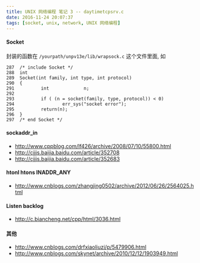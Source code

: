 ```yaml
---
title: UNIX 网络编程 笔记 3 -- daytimetcpsrv.c
date: 2016-11-24 20:07:37
tags: [socket, unix, network, UNIX 网络编程]
---
```



#### Socket

封装的函数在 `/yourpath/unpv13e/lib/wrapsock.c` 这个文件里面, 如 

```
287  /* include Socket */
288  int                                                                                                                                                                          
289  Socket(int family, int type, int protocol)                                                                                                                                   
290  {                                                                                                                                                                            
291          int             n;                                                                                                                                                   
292                                                                                                                                                                               
293          if ( (n = socket(family, type, protocol)) < 0)                                                                                                                       
294                  err_sys("socket error");                                                                                                                                     
295          return(n);                                                                                                                                                           
296  }
297  /* end Socket */
```

#### sockaddr_in

* <http://www.cppblog.com/lf426/archive/2008/07/10/55800.html>
* <http://cjjjs.baijia.baidu.com/article/352708>
* <http://cjjjs.baijia.baidu.com/article/352683>


#### htonl htons INADDR_ANY

* <http://www.cnblogs.com/zhangjing0502/archive/2012/06/26/2564025.html>

#### Listen backlog

* <http://c.biancheng.net/cpp/html/3036.html>


#### 其他

* <http://www.cnblogs.com/drfxiaoliuzi/p/5479906.html>
* <http://www.cnblogs.com/skynet/archive/2010/12/12/1903949.html>